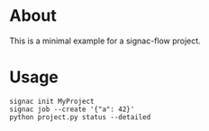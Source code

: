 # About

This is a minimal example for a signac-flow project.

# Usage

```
signac init MyProject
signac job --create '{"a": 42}'
python project.py status --detailed
```
